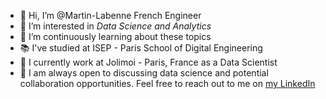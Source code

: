 - 👋 Hi, I’m @Martin-Labenne French Engineer
- 👀 I’m interested in _Data Science and Analytics_
- 🌱 I’m continuously learning about these topics
- 📚 I've studied at ISEP - Paris School of Digital Engineering
- 💼 I currently work at Jolimoi - Paris, France as a Data Scientist
- 🔗 I am always open to discussing data science and potential collaboration opportunities. Feel free to reach out to me on [my LinkedIn](https://www.linkedin.com/in/martin-labenne/)
<!--
- 💞️ I’m looking to collaborate on ...
- 📫 How to reach me ...
-->
<!---
Martin-Labenne/Martin-Labenne is a ✨ special ✨ repository because its `README.md` (this file) appears on your GitHub profile.
You can click the Preview link to take a look at your changes.
--->

